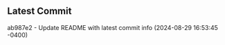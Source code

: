
## Latest Commit
ab987e2 - Update README with latest commit info (2024-08-29 16:53:45 -0400) <Yunxi-Zhou>
